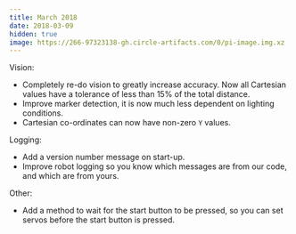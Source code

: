 ```yaml
---
title: March 2018
date: 2018-03-09
hidden: true
image: https://266-97323138-gh.circle-artifacts.com/0/pi-image.img.xz
---
```


Vision:

- Completely re-do vision to greatly increase accuracy. Now all Cartesian values have a tolerance of less than 15% of the total distance.
- Improve marker detection, it is now much less dependent on lighting conditions.
- Cartesian co-ordinates can now have non-zero `Y` values.

Logging:

- Add a version number message on start-up.
- Improve robot logging so you know which messages are from our code, and which are from yours.

Other:

- Add a method to wait for the start button to be pressed, so you can set servos before the start button is pressed.

